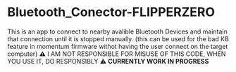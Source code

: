 # Bluetooth_Conector-FLIPPERZERO

This is an app to connect to nearby avalible Bluetooth Devices and maintain that connection until it is stopped manually.
(this can be used for the bad KB feature in momentum firmware withot having the user connect on the target computer)
⚠️ I AM NOT RESPONSIBLE FOR MISUSE OF THIS CODE, WHEN YOU USE IT, DO RESPONSIBLY ⚠️
**CURRENTLY WORK IN PROGRESS**

